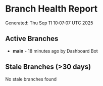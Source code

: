 # Branch Health Report
Generated: Thu Sep 11 10:07:07 UTC 2025

## Active Branches
- **main** - 18 minutes ago by Dashboard Bot

## Stale Branches (>30 days)
No stale branches found
